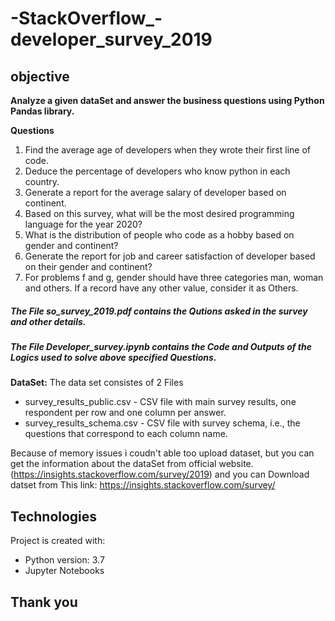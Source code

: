 # -StackOverflow_-developer_survey_2019


## objective

**Analyze a given dataSet and answer the business questions using Python Pandas library.**


**Questions**
  1. Find the average age of developers when they wrote their first line of code.
  2. Deduce the percentage of developers who know python in each country.
  3. Generate a report for the average salary of developer based on continent.
  4. Based on this survey, what will be the most desired programming language for the year 2020?
  5. What is the distribution of people who code as a hobby based on gender and continent?
  6. Generate the report for job and career satisfaction of developer based on their gender and continent?
  7. For problems f and g, gender should have three categories man, woman and others. If a record have any other value, consider it as Others.

##### The File so_survey_2019.pdf contains the Qutions asked in the survey and other details.
##### The File Developer_survey.ipynb contains the Code and Outputs of the Logics used to solve above specified Questions.



**DataSet:**
The data set consistes of 2 Files
- survey_results_public.csv - CSV file with main survey results, one respondent per row and one column per answer.
- survey_results_schema.csv - CSV file with survey schema, i.e., the questions that correspond to each column name.

Because of memory issues i coudn't able too upload dataset, but you can get the information about the dataSet from official website.(https://insights.stackoverflow.com/survey/2019) and you can Download datset from This link: https://insights.stackoverflow.com/survey/

## Technologies
Project is created with:
* Python version: 3.7
* Jupyter Notebooks

## Thank you
